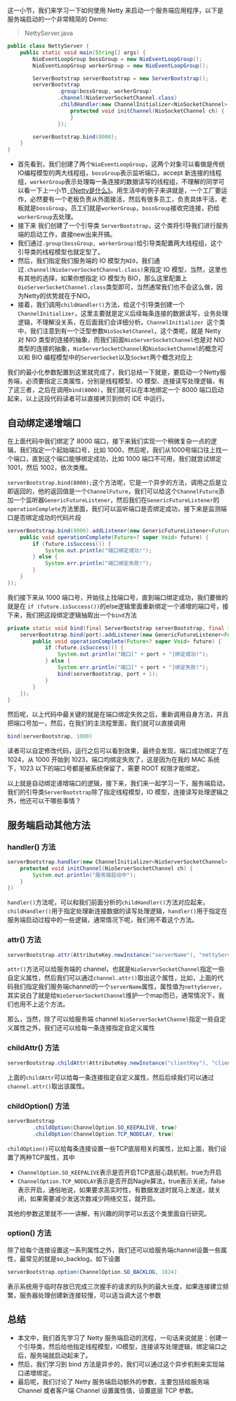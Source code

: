 这一小节，我们来学习一下如何使用 Netty 来启动一个服务端应用程序，以下是服务端启动的一个非常精简的 Demo:

> NettyServer.java

```java
public class NettyServer {
    public static void main(String[] args) {
        NioEventLoopGroup bossGroup = new NioEventLoopGroup();
        NioEventLoopGroup workerGroup = new NioEventLoopGroup();

        ServerBootstrap serverBootstrap = new ServerBootstrap();
        serverBootstrap
                .group(bossGroup, workerGroup)
                .channel(NioServerSocketChannel.class)
                .childHandler(new ChannelInitializer<NioSocketChannel>() {
                    protected void initChannel(NioSocketChannel ch) {
                    }
                });

        serverBootstrap.bind(8000);
    }
}
```

- 首先看到，我们创建了两个`NioEventLoopGroup`，这两个对象可以看做是传统IO编程模型的两大线程组，`bossGroup`表示监听端口，accept 新连接的线程组，`workerGroup`表示处理每一条连接的数据读写的线程组，不理解的同学可以看一下上一小节[《Netty是什么》](https://juejin.cn/book/6844733738119593991/section/6844733738270588942)。用生活中的例子来讲就是，一个工厂要运作，必然要有一个老板负责从外面接活，然后有很多员工，负责具体干活，老板就是`bossGroup`，员工们就是`workerGroup`，`bossGroup`接收完连接，扔给`workerGroup`去处理。
- 接下来 我们创建了一个引导类 `ServerBootstrap`，这个类将引导我们进行服务端的启动工作，直接new出来开搞。
- 我们通过`.group(bossGroup, workerGroup)`给引导类配置两大线程组，这个引导类的线程模型也就定型了。
- 然后，我们指定我们服务端的 IO 模型为`NIO`，我们通过`.channel(NioServerSocketChannel.class)`来指定 IO 模型，当然，这里也有其他的选择，如果你想指定 IO 模型为 BIO，那么这里配置上`OioServerSocketChannel.class`类型即可，当然通常我们也不会这么做，因为Netty的优势就在于NIO。
- 接着，我们调用`childHandler()`方法，给这个引导类创建一个`ChannelInitializer`，这里主要就是定义后续每条连接的数据读写，业务处理逻辑，不理解没关系，在后面我们会详细分析。`ChannelInitializer `这个类中，我们注意到有一个泛型参数`NioSocketChannel`，这个类呢，就是 Netty 对 NIO 类型的连接的抽象，而我们前面`NioServerSocketChannel`也是对 NIO 类型的连接的抽象，`NioServerSocketChannel`和`NioSocketChannel`的概念可以和 BIO 编程模型中的`ServerSocket`以及`Socket`两个概念对应上

我们的最小化参数配置到这里就完成了，我们总结一下就是，要启动一个Netty服务端，必须要指定三类属性，分别是线程模型、IO 模型、连接读写处理逻辑，有了这三者，之后在调用`bind(8000)`，我们就可以在本地绑定一个 8000 端口启动起来，以上这段代码读者可以直接拷贝到你的 IDE 中运行。

## 自动绑定递增端口

在上面代码中我们绑定了 8000 端口，接下来我们实现一个稍微复杂一点的逻辑，我们指定一个起始端口号，比如 1000，然后呢，我们从1000号端口往上找一个端口，直到这个端口能够绑定成功，比如 1000 端口不可用，我们就尝试绑定 1001，然后 1002，依次类推。

`serverBootstrap.bind(8000);`这个方法呢，它是一个异步的方法，调用之后是立即返回的，他的返回值是一个`ChannelFuture`，我们可以给这个`ChannelFuture`添加一个监听器`GenericFutureListener`，然后我们在`GenericFutureListener`的`operationComplete`方法里面，我们可以监听端口是否绑定成功，接下来是监测端口是否绑定成功的代码片段

```java
serverBootstrap.bind(8000).addListener(new GenericFutureListener<Future<? super Void>>() {
    public void operationComplete(Future<? super Void> future) {
        if (future.isSuccess()) {
            System.out.println("端口绑定成功!");
        } else {
            System.err.println("端口绑定失败!");
        }
    }
});
```

我们接下来从 1000 端口号，开始往上找端口号，直到端口绑定成功，我们要做的就是在 `if (future.isSuccess())`的else逻辑里面重新绑定一个递增的端口号，接下来，我们把这段绑定逻辑抽取出一个`bind`方法

```java
private static void bind(final ServerBootstrap serverBootstrap, final int port) {
    serverBootstrap.bind(port).addListener(new GenericFutureListener<Future<? super Void>>() {
        public void operationComplete(Future<? super Void> future) {
            if (future.isSuccess()) {
                System.out.println("端口[" + port + "]绑定成功!");
            } else {
                System.err.println("端口[" + port + "]绑定失败!");
                bind(serverBootstrap, port + 1);
            }
        }
    });
}
```

然后呢，以上代码中最关键的就是在端口绑定失败之后，重新调用自身方法，并且把端口号加一，然后，在我们的主流程里面，我们就可以直接调用

```java
bind(serverBootstrap, 1000)
```

读者可以自定修改代码，运行之后可以看到效果，最终会发现，端口成功绑定了在1024，从 1000 开始到 1023，端口均绑定失败了，这是因为在我的 MAC 系统下，1023 以下的端口号都是被系统保留了，需要 ROOT 权限才能绑定。

以上就是自动绑定递增端口的逻辑，接下来，我们来一起学习一下，服务端启动，我们的引导类`ServerBootstrap`除了指定线程模型，IO 模型，连接读写处理逻辑之外，他还可以干哪些事情？

## 服务端启动其他方法

### handler() 方法

```java
serverBootstrap.handler(new ChannelInitializer<NioServerSocketChannel>() {
    protected void initChannel(NioServerSocketChannel ch) {
        System.out.println("服务端启动中");
    }
})
```

`handler()`方法呢，可以和我们前面分析的`childHandler()`方法对应起来，`childHandler()`用于指定处理新连接数据的读写处理逻辑，`handler()`用于指定在服务端启动过程中的一些逻辑，通常情况下呢，我们用不着这个方法。

### attr() 方法

```java
serverBootstrap.attr(AttributeKey.newInstance("serverName"), "nettyServer")
```

`attr()`方法可以给服务端的 channel，也就是`NioServerSocketChannel`指定一些自定义属性，然后我们可以通过`channel.attr()`取出这个属性，比如，上面的代码我们指定我们服务端channel的一个`serverName`属性，属性值为`nettyServer`，其实说白了就是给`NioServerSocketChannel`维护一个map而已，通常情况下，我们也用不上这个方法。

那么，当然，除了可以给服务端 channel `NioServerSocketChannel`指定一些自定义属性之外，我们还可以给每一条连接指定自定义属性

### childAttr() 方法

```java
serverBootstrap.childAttr(AttributeKey.newInstance("clientKey"), "clientValue")
```

上面的`childAttr`可以给每一条连接指定自定义属性，然后后续我们可以通过`channel.attr()`取出该属性。

### childOption() 方法

```java
serverBootstrap
        .childOption(ChannelOption.SO_KEEPALIVE, true)
        .childOption(ChannelOption.TCP_NODELAY, true)
```

`childOption()`可以给每条连接设置一些TCP底层相关的属性，比如上面，我们设置了两种TCP属性，其中

- `ChannelOption.SO_KEEPALIVE`表示是否开启TCP底层心跳机制，true为开启
- `ChannelOption.TCP_NODELAY`表示是否开启Nagle算法，true表示关闭，false表示开启，通俗地说，如果要求高实时性，有数据发送时就马上发送，就关闭，如果需要减少发送次数减少网络交互，就开启。

其他的参数这里就不一一讲解，有兴趣的同学可以去这个类里面自行研究。

### option() 方法

除了给每个连接设置这一系列属性之外，我们还可以给服务端channel设置一些属性，最常见的就是so_backlog，如下设置

```java
serverBootstrap.option(ChannelOption.SO_BACKLOG, 1024)
```

表示系统用于临时存放已完成三次握手的请求的队列的最大长度，如果连接建立频繁，服务器处理创建新连接较慢，可以适当调大这个参数

## 总结

- 本文中，我们首先学习了 Netty 服务端启动的流程，一句话来说就是：创建一个引导类，然后给他指定线程模型，IO模型，连接读写处理逻辑，绑定端口之后，服务端就启动起来了。
- 然后，我们学习到 bind 方法是异步的，我们可以通过这个异步机制来实现端口递增绑定。
- 最后呢，我们讨论了 Netty 服务端启动额外的参数，主要包括给服务端 Channel 或者客户端 Channel 设置属性值，设置底层 TCP 参数。